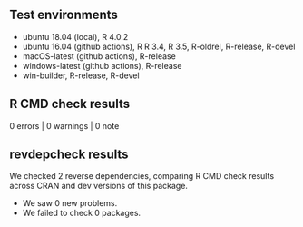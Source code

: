 ## Test environments

* ubuntu 18.04 (local), R 4.0.2
* ubuntu 16.04 (github actions), R R 3.4, R 3.5, R-oldrel, R-release, R-devel
* macOS-latest (github actions), R-release
* windows-latest (github actions), R-release
* win-builder, R-release, R-devel

## R CMD check results

0 errors | 0 warnings | 0 note

## revdepcheck results

We checked 2 reverse dependencies, comparing R CMD check results across CRAN and dev versions of this package.

* We saw 0 new problems.
* We failed to check 0 packages.
